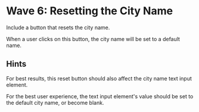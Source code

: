 # Wave 6: Resetting the City Name

Include a button that resets the city name.

When a user clicks on this button, the city name will be set to a default name.

## Hints

For best results, this reset button should also affect the city name text input element.

For the best user experience, the text input element's value should be set to the default city name, or become blank.